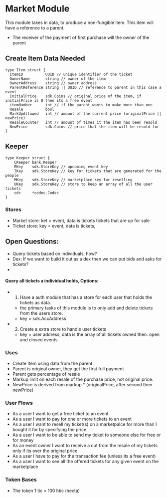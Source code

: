 # Market Module

This module takes in data, to produce a non-fungible item. This item will have a reference to a parent.

- The receiver of the payment of first purchase will the owner of the parent

## Create Item Data Needed

```golang
type Item struct {
  ItemID          UUID // unique identifier of the ticket
  OwnerName       string // owner of the item
  OwnerAddress    string // owner address
  ParentReference string || UUID // reference to parent in this case a event
  InitialPrice    sdk.Coins // original price of the item, if initialPrice is 0 then its a free event
  itemNumber      int // if the parent wants to make more than one
  Resale          bool
  MarkUpAllowed   int // amount of the current price (originalPrice || newPrice)
  ResaleCounter   int // amount of times it the item has been resold
  NewPrice        sdk.Coins // price that the item will be resold for
}
```

## Keeper

```golang
type Keeper struct {
	CKeeper bank.Keeper
	EKey    sdk.StoreKey // upcoming event key
	TKey    sdk.StoreKey // key for tickets that are generated for the people
	MKey    sdk.StoreKey // marketplace key for reselling
	UKey    sdk.StoreKey // store to keep an array of all the user tickets
	cdc     *codec.Codec
}
```

### Stores

- Market store: ket = event, data is tickets tickets that are up for sale
- Ticket store: key = event, data is tickets,

## Open Questions:

- Query tickets based on individuals, how?
- Dex: If we want to build it out as a dex then we can put bids and asks for tickets?
-

#### Query all tickets a individual holds, Options:

- 1. Have a auth module that has a store for each user that holds the tickets as data.
  - the primary tasks of this module is to only add and delete tickets from the users store.
  - key = sdk.AccAddress
- 2. Create a extra store to handle user tickets
  - key = user address, data is the array of all tickets owned then. open and closed events

### Uses

- Create Item using data from the parent
- Parent is original owner, they get the first full payment
- Parent gets percentage of resale
- Markup limit on each resale of the purchase price, not original price.
- NewPrice is derived from markup \* (originalPrice, after second then newPrice)

### User Flows

- As a user I want to get a free ticket to an event
- As a user I want to pay for one or more tickets to an event
- As a user I want to resell my ticket(s) on a marketpalce for more than I bought it for by specifying the price
- As a user I want to be able to send my ticket to someone else for free or for money
- As an event owner I want to receive a cut from the resale of my tickets only if its over the original price
- As a user I have to pay for the transaction fee (unless its a free event)
- As a user I want to see all the offered tickets for any given event on the marketplace

### Token Bases

- The token 1 tic = 100 htic (hecta)
